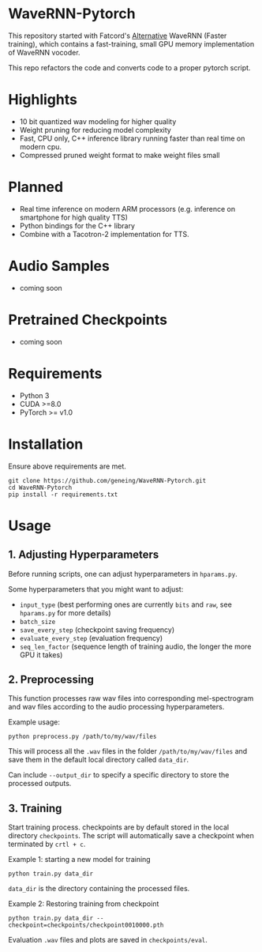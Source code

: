 # WaveRNN-Pytorch
This repository started with Fatcord's [Alternative](https://github.com/fatchord/WaveRNN) WaveRNN (Faster training), which contains a fast-training, small GPU memory implementation of WaveRNN vocoder.

This repo refactors the code and converts code to a proper pytorch script.

# Highlights
* 10 bit quantized wav modeling for higher quality
* Weight pruning for reducing model complexity
* Fast, CPU only, C++ inference library running faster than real time on modern cpu.
* Compressed pruned weight format to make weight files small

# Planned
* Real time inference on modern ARM processors (e.g. inference on smartphone for high quality TTS) 
* Python bindings for the C++ library
* Combine with a Tacotron-2 implementation for TTS.

# Audio Samples
* coming soon

# Pretrained Checkpoints
* coming soon


# Requirements
* Python 3
* CUDA >=8.0
* PyTorch >= v1.0

# Installation
Ensure above requirements are met.

```
git clone https://github.com/geneing/WaveRNN-Pytorch.git
cd WaveRNN-Pytorch
pip install -r requirements.txt
```

# Usage
## 1. Adjusting Hyperparameters
Before running scripts, one can adjust hyperparameters in `hparams.py`.

Some hyperparameters that you might want to adjust:
* `input_type` (best performing ones are currently `bits` and `raw`, see `hparams.py` for more details)
* `batch_size`
* `save_every_step` (checkpoint saving frequency)
* `evaluate_every_step` (evaluation frequency)
* `seq_len_factor` (sequence length of training audio, the longer the more GPU it takes)
## 2. Preprocessing
This function processes raw wav files into corresponding mel-spectrogram and wav files according to the audio processing hyperparameters.

Example usage:
```
python preprocess.py /path/to/my/wav/files
```
This will process all the `.wav` files in the folder `/path/to/my/wav/files` and save them in the default local directory called `data_dir`.

Can include `--output_dir` to specify a specific directory to store the processed outputs.

## 3. Training
Start training process. checkpoints are by default stored in the local directory `checkpoints`.
The script will automatically save a checkpoint when terminated by `crtl + c`.


Example 1: starting a new model for training
```
python train.py data_dir
```
`data_dir` is the directory containing the processed files.

Example 2: Restoring training from checkpoint
```
python train.py data_dir --checkpoint=checkpoints/checkpoint0010000.pth
```
Evaluation `.wav` files and plots are saved in `checkpoints/eval`.










